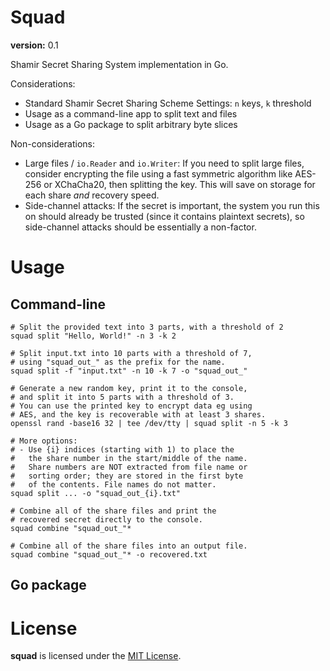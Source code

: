 # Squad
**version:** 0.1

Shamir Secret Sharing System implementation in Go.

Considerations:
- Standard Shamir Secret Sharing Scheme Settings: `n` keys, `k` threshold
- Usage as a command-line app to split text and files
- Usage as a Go package to split arbitrary byte slices

Non-considerations:
- Large files / `io.Reader` and `io.Writer`: If you need to split
  large files, consider encrypting the file using a fast symmetric
  algorithm like AES-256 or XChaCha20, then splitting the key.
  This will save on storage for each share *and* recovery speed.
- Side-channel attacks: If the secret is important, the system you
  run this on should already be trusted (since it contains plaintext
  secrets), so side-channel attacks should be essentially a non-factor.

# Usage

## Command-line

```shell
# Split the provided text into 3 parts, with a threshold of 2
squad split "Hello, World!" -n 3 -k 2

# Split input.txt into 10 parts with a threshold of 7,
# using "squad_out_" as the prefix for the name.
squad split -f "input.txt" -n 10 -k 7 -o "squad_out_"

# Generate a new random key, print it to the console,
# and split it into 5 parts with a threshold of 3.
# You can use the printed key to encrypt data eg using
# AES, and the key is recoverable with at least 3 shares.
openssl rand -base16 32 | tee /dev/tty | squad split -n 5 -k 3

# More options:
# - Use {i} indices (starting with 1) to place the
#   the share number in the start/middle of the name.
#   Share numbers are NOT extracted from file name or
#   sorting order; they are stored in the first byte
#   of the contents. File names do not matter.
squad split ... -o "squad_out_{i}.txt"
```

```shell
# Combine all of the share files and print the
# recovered secret directly to the console.
squad combine "squad_out_"*

# Combine all of the share files into an output file.
squad combine "squad_out_"* -o recovered.txt
```

## Go package

# License
**squad** is licensed under the [MIT License](./LICENSE).
